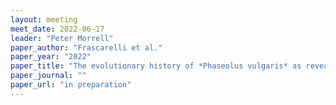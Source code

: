 ```yaml
---
layout: meeting
meet_date: 2022-06-17
leader: "Peter Morrell"
paper_author: "Frascarelli et al."
paper_year: "2022"
paper_title: "The evolutionary history of *Phaseolus vulgaris* as revealed by chloroplast and nuclear genomes"
paper_journal: ""
paper_url: "in preparation"
---
```

